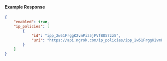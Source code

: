 <!-- Code generated for API Clients. DO NOT EDIT. -->

#### Example Response

```json
{
	"enabled": true,
	"ip_policies": [
		{
			"id": "ipp_2w51FrggK2vmPi35jPVfBO57zzS",
			"uri": "https://api.ngrok.com/ip_policies/ipp_2w51FrggK2vmPi35jPVfBO57zzS"
		}
	]
}
```
